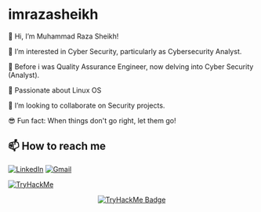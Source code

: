 # imrazasheikh

👋 Hi, I’m Muhammad Raza Sheikh!

👀 I’m interested in Cyber Security, particularly as Cybersecurity Analyst.

🌱 Before i was Quality Assurance Engineer, now delving into Cyber Security (Analyst).

🐧 Passionate about Linux OS

💞️ I’m looking to collaborate on Security projects.

😎 Fun fact: When things don't go right, let them go!


## 📫 How to reach me
[![LinkedIn](https://img.shields.io/badge/LinkedIn-blue?logo=linkedin&logoColor=white)](https://linkedin.com/in/[YOUR_LINK](https://www.linkedin.com/in/muhammad-raza-sheikh-450106348/))
[![Gmail](https://img.shields.io/badge/Gmail-red?logo=gmail&logoColor=white)](mailto:sqarazasheikh@gmail.com)


[![TryHackMe](https://img.shields.io/badge/TryHackMe-Profile-red?logo=tryhackme)](https://tryhackme.com/p/MuhammadRazaSheikh)

<p align="center">
  <a href="https://tryhackme.com/p/MuhammadRazaSheikh">
    <img src="https://tryhackme-badges.s3.amazonaws.com/MuhammadRazaSheikh.png" alt="TryHackMe Badge">
  </a>
</p>



